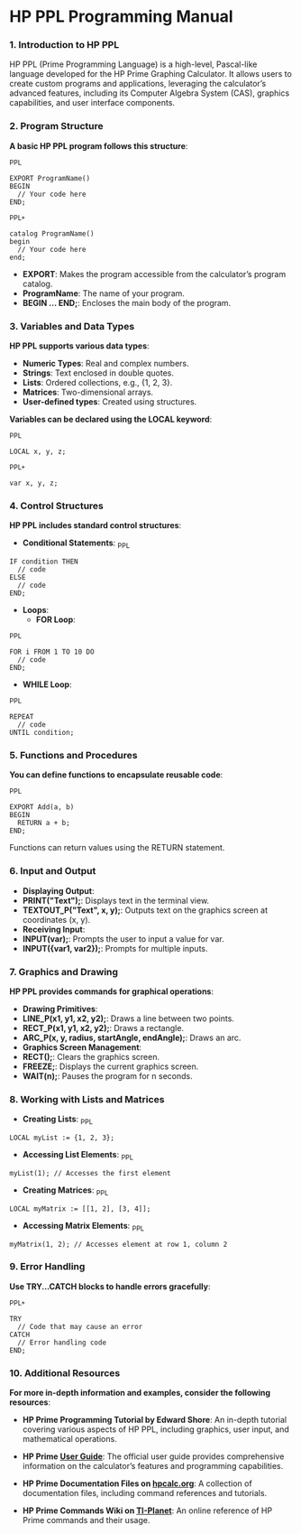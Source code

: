 # HP PPL Programming Manual

### 1. Introduction to HP PPL
HP PPL (Prime Programming Language) is a high-level, Pascal-like language developed for the HP Prime Graphing Calculator. It allows users to create custom programs and applications, leveraging the calculator’s advanced features, including its Computer Algebra System (CAS), graphics capabilities, and user interface components.

### 2. Program Structure
**A basic HP PPL program follows this structure**:

<sub>PPL</sub>
```
EXPORT ProgramName()
BEGIN
  // Your code here
END;
```

<sub>PPL+</sub>
```
catalog ProgramName()
begin
  // Your code here
end;
```

- **EXPORT**: Makes the program accessible from the calculator’s program catalog.
- **ProgramName**: The name of your program.
- **BEGIN … END;**: Encloses the main body of the program.

### 3. Variables and Data Types

**HP PPL supports various data types**:
- **Numeric Types**: Real and complex numbers.
- **Strings**: Text enclosed in double quotes.
- **Lists**: Ordered collections, e.g., {1, 2, 3}.
- **Matrices**: Two-dimensional arrays.
- **User-defined types**: Created using structures.

**Variables can be declared using the LOCAL keyword**:

<sub>PPL</sub>
```
LOCAL x, y, z;
```

<sub>PPL+</sub>
```
var x, y, z;
```

### 4. Control Structures

**HP PPL includes standard control structures**:

- **Conditional Statements**:
<sub>PPL</sub>
```
IF condition THEN
  // code
ELSE
  // code
END;
```

- **Loops**:
  - **FOR Loop**:

<sub>PPL</sub>
```
FOR i FROM 1 TO 10 DO
  // code
END;
```

- **WHILE Loop**:

<sub>PPL</sub>
```
REPEAT
  // code
UNTIL condition;
```

### 5. Functions and Procedures
**You can define functions to encapsulate reusable code**:

<sub>PPL</sub>
```
EXPORT Add(a, b)
BEGIN
  RETURN a + b;
END;
```
Functions can return values using the RETURN statement.

### 6. Input and Output

- **Displaying Output**:
- **PRINT("Text");**: Displays text in the terminal view.
- **TEXTOUT_P("Text", x, y);**: Outputs text on the graphics screen at coordinates (x, y).
- **Receiving Input**:
- **INPUT(var);**: Prompts the user to input a value for var.
- **INPUT({var1, var2});**: Prompts for multiple inputs.

### 7. Graphics and Drawing
**HP PPL provides commands for graphical operations**:

- **Drawing Primitives**:
- **LINE_P(x1, y1, x2, y2);**: Draws a line between two points.
- **RECT_P(x1, y1, x2, y2);**: Draws a rectangle.
- **ARC_P(x, y, radius, startAngle, endAngle);**: Draws an arc.
- **Graphics Screen Management**:
- **RECT();**: Clears the graphics screen.
- **FREEZE;**: Displays the current graphics screen.
- **WAIT(n);**: Pauses the program for n seconds.

### 8. Working with Lists and Matrices

- **Creating Lists**:
<sub>PPL</sub>
```
LOCAL myList := {1, 2, 3};
```

- **Accessing List Elements**:
<sub>PPL</sub>
```
myList(1); // Accesses the first element
```

-	**Creating Matrices**:
<sub>PPL</sub>
```
LOCAL myMatrix := [[1, 2], [3, 4]];
```

-	**Accessing Matrix Elements**:
<sub>PPL</sub>
```
myMatrix(1, 2); // Accesses element at row 1, column 2
```

### 9. Error Handling
**Use TRY...CATCH blocks to handle errors gracefully**:

<sub>PPL+</sub>
```
TRY
  // Code that may cause an error
CATCH
  // Error handling code
END;
```

### 10. Additional Resources
**For more in-depth information and examples, consider the following resources**:

- **HP Prime Programming Tutorial by Edward Shore**: An in-depth tutorial covering various aspects of HP PPL, including graphics, user input, and mathematical operations.
- **HP Prime [User Guide](https://dev.cemetech.net/tools/prime?utm_source=chatgpt.com)**: The official user guide provides comprehensive information on the calculator’s features and programming capabilities.
  
- **HP Prime Documentation Files on [hpcalc.org](https://www.hpcalc.org/prime/docs/?utm_source=chatgpt.com)**: A collection of documentation files, including command references and tutorials.
  
- **HP Prime Commands Wiki on [TI-Planet](https://wiki.tiplanet.org/HP_Prime/Commands?utm_source=chatgpt.com)**: An online reference of HP Prime commands and their usage.

